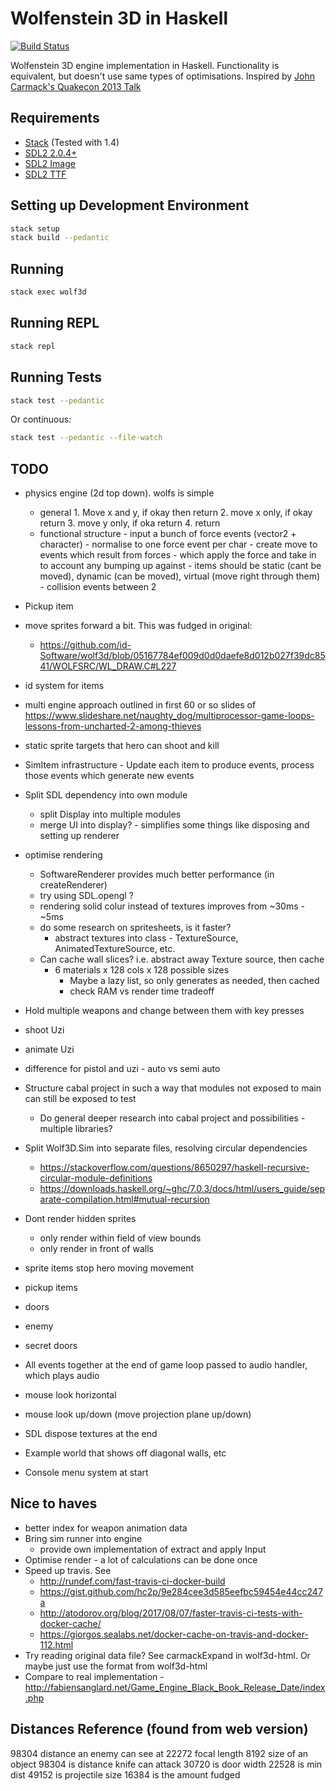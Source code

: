 # Wolfenstein 3D in Haskell

[![Build Status](https://travis-ci.org/danielholmes/wolf3d-haskell.svg?branch=master)](https://travis-ci.org/danielholmes/wolf3d-haskell)

Wolfenstein 3D engine implementation in Haskell. Functionality is equivalent, but doesn't use same types of 
optimisations. Inspired by [John Carmack's Quakecon 2013 Talk](https://youtu.be/Uooh0Y9fC_M?t=4660)


## Requirements

 - [Stack](https://www.haskellstack.org) (Tested with 1.4)
 - [SDL2 2.0.4+](https://www.libsdl.org/)
 - [SDL2 Image](https://www.libsdl.org/projects/SDL_image/)
 - [SDL2 TTF](https://www.libsdl.org/projects/SDL_ttf/)


## Setting up Development Environment

```bash
stack setup
stack build --pedantic
```


## Running

```bash
stack exec wolf3d
```


## Running REPL

```bash
stack repl
```


## Running Tests

```bash
stack test --pedantic
```

Or continuous:

```bash
stack test --pedantic --file-watch
```


## TODO
 
 - physics engine (2d top down).  wolfs is simple
   - general
         1. Move x and y, if okay then return
         2. move x only, if okay return
         3. move y only, if oka return
         4. return
   - functional structure
         - input a bunch of force events (vector2 + character)
         - normalise to one force event per char
         - create move to events which result from forces
             - which apply the force and take in to account any bumping up against
             - items should be static (cant be moved), dynamic (can be moved), virtual (move right through them)
         - collision events between 2
 - Pickup item
 - move sprites forward a bit. This was fudged in original:
   - https://github.com/id-Software/wolf3d/blob/05167784ef009d0d0daefe8d012b027f39dc8541/WOLFSRC/WL_DRAW.C#L227
 - id system for items
 - multi engine approach outlined in first 60 or so slides of https://www.slideshare.net/naughty_dog/multiprocessor-game-loops-lessons-from-uncharted-2-among-thieves
 - static sprite targets that hero can shoot and kill
 - SimItem infrastructure - Update each item to produce events, process those events which generate new events
 - Split SDL dependency into own module
   - split Display into multiple modules
   - merge UI into display? - simplifies some things like disposing and setting up renderer
 
 - optimise rendering
   - SoftwareRenderer provides much better performance (in createRenderer)
   - try using SDL.opengl ?
   - rendering solid colur instead of textures improves from ~30ms - ~5ms
   - do some research on spritesheets, is it faster?
     - abstract textures into class - TextureSource, AnimatedTextureSource, etc.
   - Can cache wall slices? i.e. abstract away Texture source, then cache
     - 6 materials x 128 cols x 128 possible sizes
       - Maybe a lazy list, so only generates as needed, then cached
       - check RAM vs render time tradeoff
 
 - Hold multiple weapons and change between them with key presses
 - shoot Uzi
 - animate Uzi
 - difference for pistol and uzi - auto vs semi auto
 - Structure cabal project in such a way that modules not exposed to main can still be exposed to test
   - Do general deeper research into cabal project and possibilities - multiple libraries?
 - Split Wolf3D.Sim into separate files, resolving circular dependencies
   - https://stackoverflow.com/questions/8650297/haskell-recursive-circular-module-definitions
   - https://downloads.haskell.org/~ghc/7.0.3/docs/html/users_guide/separate-compilation.html#mutual-recursion 
 - Dont render hidden sprites
   - only render within field of view bounds
   - only render in front of walls
 - sprite items stop hero moving movement
 - pickup items
 - doors
 - enemy
 - secret doors
 - All events together at the end of game loop passed to audio handler, which plays audio
 - mouse look horizontal
 - mouse look up/down (move projection plane up/down)
 - SDL dispose textures at the end
 - Example world that shows off diagonal walls, etc
 - Console menu system at start


## Nice to haves

 - better index for weapon animation data
 - Bring sim runner into engine
   - provide own implementation of extract and apply Input
 - Optimise render - a lot of calculations can be done once
 - Speed up travis. See 
   - http://rundef.com/fast-travis-ci-docker-build 
   - https://gist.github.com/hc2p/9e284cee3d585eefbc59454e44cc247a
   - http://atodorov.org/blog/2017/08/07/faster-travis-ci-tests-with-docker-cache/
   - https://giorgos.sealabs.net/docker-cache-on-travis-and-docker-112.html
 - Try reading original data file? See carmackExpand in wolf3d-html. Or maybe just use the format from wolf3d-html
 - Compare to real implementation - http://fabiensanglard.net/Game_Engine_Black_Book_Release_Date/index.php
 

## Distances Reference (found from web version)

98304 distance an enemy can see at
22272 focal length
8192  size of an object
98304 is distance knife can attack
30720 is door width
22528 is min dist
49152 is projectile size
16384 is the amount fudged
